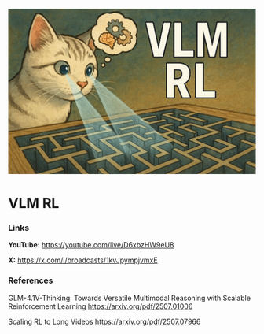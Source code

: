 ![thumbnail](thumbnail.jpg)

# VLM RL

### Links

**YouTube:** https://youtube.com/live/D6xbzHW9eU8

**X:** https://x.com/i/broadcasts/1kvJpympjvmxE

### References

GLM-4.1V-Thinking: Towards Versatile Multimodal Reasoning with Scalable Reinforcement Learning
https://arxiv.org/pdf/2507.01006

Scaling RL to Long Videos
https://arxiv.org/pdf/2507.07966